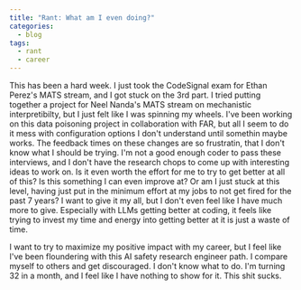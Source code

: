 ```yaml
---
title: "Rant: What am I even doing?"
categories:
  - blog
tags:
  - rant
  - career
---
```


This has been a hard week. I just took the CodeSignal exam for Ethan Perez's MATS stream, and I got stuck on the 3rd part. I tried putting together a project for Neel Nanda's MATS stream on mechanistic interpretibilty, but I just felt like I was spinning my wheels. I've been working on this data poisoning project in collaboration with FAR, but all I seem to do it mess with configuration options I don't understand until somethin maybe works. The feedback times on these changes are so frustratin, that I don't know what I should be trying. I'm not a good enough coder to pass these interviews, and I don't have the research chops to come up with interesting ideas to work on. Is it even worth the effort for me to try to get better at all of this? Is this something I can even improve at? Or am I just stuck at this level, having just put in the minimum effort at my jobs to not get fired for the past 7 years? I want to give it my all, but I don't even feel like I have much more to give. Especially with LLMs getting better at coding, it feels like trying to invest my time and energy into getting better at it is just a waste of time. 

I want to try to maximize my positive impact with my career, but I feel like I've been floundering with this AI safety research engineer path. I compare myself to others and get discouraged. I don't know what to do. I'm turning 32 in a month, and I feel like I have nothing to show for it. This shit sucks.


